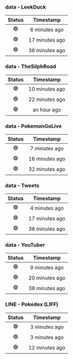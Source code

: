 ### data - LeekDuck
| Status | Timestamp |
|:------:|:---------:|
| 🟢 | 6 minutes ago |
| 🟢 | 17 minutes ago |
| 🟢 | 36 minutes ago |

### data - TheSilphRoad
| Status | Timestamp |
|:------:|:---------:|
| 🟢 | 10 minutes ago |
| 🟢 | 22 minutes ago |
| 🟢 | an hour ago |

### data - PokemonGoLive
| Status | Timestamp |
|:------:|:---------:|
| 🟢 | 7 minutes ago |
| 🟢 | 16 minutes ago |
| 🟢 | 32 minutes ago |

### data - Tweets
| Status | Timestamp |
|:------:|:---------:|
| 🟢 | 4 minutes ago |
| 🟢 | 17 minutes ago |
| 🟢 | 38 minutes ago |

### data - YouTuber
| Status | Timestamp |
|:------:|:---------:|
| 🟢 | 9 minutes ago |
| 🟢 | 20 minutes ago |
| 🟢 | 38 minutes ago |

### LINE - Pokedex (LIFF)
| Status | Timestamp |
|:------:|:---------:|
| 🟢 | 3 minutes ago |
| 🟢 | 3 minutes ago |
| 🟢 | 12 minutes ago |

